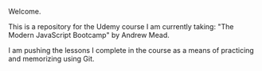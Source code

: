 Welcome.

This is a repository for the Udemy course I am currently taking: "The Modern JavaScript Bootcamp" by Andrew Mead.

I am pushing the lessons I complete in the course as a means of practicing and memorizing using Git.
